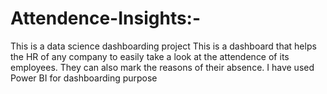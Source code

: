 # Attendence-Insights:-
This is a data science dashboarding project
This is a dashboard that helps the HR of any company to easily take a look at the attendence of its employees.
They can also mark the reasons of their absence. 
I have used Power BI for dashboarding purpose
